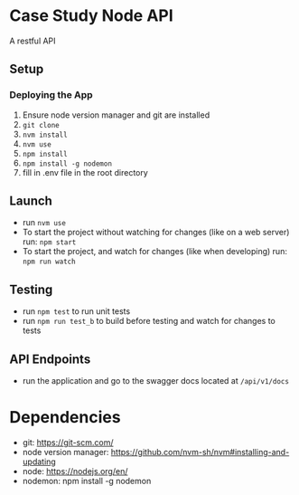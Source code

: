 # Case Study Node API
A restful API

## Setup

### Deploying the App
1. Ensure node version manager and git are installed
2. ```git clone```
3. ```nvm install```
4. ```nvm use```
5. ```npm install```
6. ```npm install -g nodemon```
7. fill in .env file in the root directory

## Launch
- run ```nvm use```
- To start the project without watching for changes (like on a web server) run: ```npm start```
- To start the project, and watch for changes (like when developing) run: ```npm run watch```

## Testing
- run ```npm test``` to run unit tests
- run ```npm run test_b``` to build before testing and watch for changes to tests

## API Endpoints
- run the application and go to the swagger docs located at ```/api/v1/docs```

# Dependencies
- git: https://git-scm.com/
- node version manager: https://github.com/nvm-sh/nvm#installing-and-updating
- node: https://nodejs.org/en/
- nodemon: npm install -g nodemon
